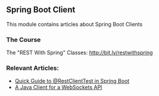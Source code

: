 ## Spring Boot Client

This module contains articles about Spring Boot Clients

### The Course
The "REST With Spring" Classes: http://bit.ly/restwithspring

### Relevant Articles:

- [Quick Guide to @RestClientTest in Spring Boot](https://www.baeldung.com/restclienttest-in-spring-boot)
- [A Java Client for a WebSockets API](https://www.baeldung.com/websockets-api-java-spring-client)

